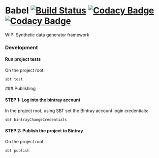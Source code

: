 # Babel  [![Build Status](https://travis-ci.org/DAMA-UPC/Babel.svg?branch=master)](https://travis-ci.org/DAMA-UPC/Babel) [![Codacy Badge](https://api.codacy.com/project/badge/Grade/438d92393c7e4b0e897fc37dcf788a75)](https://www.codacy.com/app/DAMA-UPC/Babel?utm_source=github.com&amp;utm_medium=referral&amp;utm_content=DAMA-UPC/Babel&amp;utm_campaign=Badge_Grade) [![Codacy Badge](https://api.codacy.com/project/badge/Coverage/438d92393c7e4b0e897fc37dcf788a75)](https://www.codacy.com/app/DAMA-UPC/Babel?utm_source=github.com&utm_medium=referral&utm_content=DAMA-UPC/Babel&utm_campaign=Badge_Coverage)

WIP: Synthetic data generator framework

### Development

#### Run project tests

On the project root:

```
sbt test
```

### Publishing

#### STEP 1: Log into the bintray account

In the project root, using SBT set the Bintray account login credentials:

```
sbt bintrayChangeCredentials
```

#### STEP 2: Publish the project to Bintray

On the project root:

```
sbt publish
```
